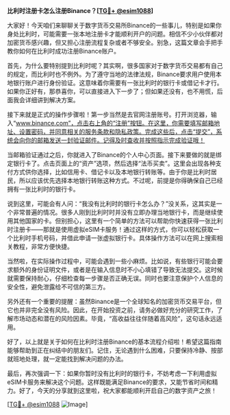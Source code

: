 **比利时注册卡怎么注册Binance？[[TG💪+ @esim1088](https://t.me/s/esim1088)]**

大家好！今天咱们来聊聊关于数字货币交易所Binance的一些事儿，特别是如果你身处比利时，可能需要一张本地注册卡才能顺利开户的问题。相信不少小伙伴都对加密货币感兴趣，但又担心注册流程复杂或者不够安全。别急，这篇文章会手把手教你如何在比利时成功注册Binance账户。

首先，为什么要特别提到比利时呢？其实啊，很多国家对于数字货币交易都有自己的规定，而比利时也不例外。为了遵守当地的法律法规，Binance要求用户使用本地银行账户进行身份验证。这意味着你需要有一张比利时的银行卡或借记卡才行。如果你正好有，那恭喜你，可以直接进入下一步了；但如果还没有，也不用慌，后面我会详细讲到解决方案。

接下来就是正式的操作步骤啦！第一步当然是去官网注册账号。打开浏览器，输入“www.binance.com”，点击右上角的“注册”按钮。在这里，你需要填写邮箱地址、设置密码，并同意相关的服务条款和隐私政策。完成这些后，点击“提交”，系统会向你的邮箱发送一封验证邮件。记得及时查收并按照指示完成验证哦！

当邮箱验证通过之后，你就进入了Binance的个人中心页面。接下来要做的就是绑定银行卡了。点击页面上的“资产”选项，然后选择“法币买卖”。这里会出现各种支付方式供你选择，比如信用卡、借记卡以及本地银行转账等。由于你是比利时居民，所以应该优先选择本地银行转账这种方式。不过呢，前提是你得确保自己已经拥有一张比利时的银行卡。

说到这里，可能会有人问：“我没有比利时的银行卡怎么办？”没关系，这其实是一个非常普遍的情况。很多人刚到比利时时并没有立即办理当地银行卡，而是继续使用其他国家的卡。但别担心，这里有一个简单的方法可以帮助你快速获得一张比利时注册卡——那就是使用虚拟eSIM卡服务！通过这样的方式，你可以轻松获取一个比利时手机号码，并借此申请一张虚拟银行卡。具体操作方法可以在网上搜索相关教程，非常方便快捷。

当然啦，在实际操作过程中，可能会遇到一些小麻烦。比如说，有些银行可能会要求额外的身份证明文件，或者是在输入信息时不小心填错了导致无法提交。这时候就需要保持耐心，仔细检查每一步骤是否正确无误。同时也要注意保护个人信息的安全性，避免泄露给不可信的第三方。

另外还有一个重要的提醒：虽然Binance是一个全球知名的加密货币交易平台，但它也并非完全没有风险。因此，在开始投资之前，请务必做好充分的研究工作，了解市场动态和潜在的风险因素。毕竟，“高收益往往伴随着高风险”，这句话永远适用。

好了，以上就是关于如何在比利时注册Binance的基本流程介绍啦！希望这篇指南能够帮助到正在纠结中的朋友们。记住，无论遇到什么困难，只要保持冷静、按部就班地处理，就一定能找到解决问题的办法。

最后，再次强调一下：如果你暂时没有比利时的银行卡，不妨考虑一下利用虚拟eSIM卡服务来解决这个问题。这样既能满足Binance的要求，又能节省时间和精力。好了，今天的分享就到这里啦，祝大家都能顺利开启自己的数字资产之旅！

[[TG💪+ @esim1088](https://t.me/s/esim1088) ![Image](https://i.postimg.cc/4NQfJmqS/Snipaste-2025-05-13-00-14-12.png)]